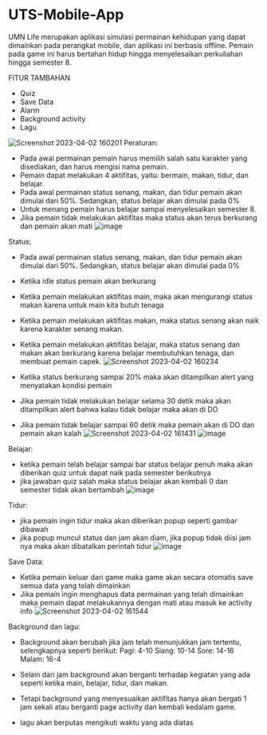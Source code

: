 # UTS-Mobile-App

UMN Life 
merupakan aplikasi simulasi permainan kehidupan yang dapat dimainkan pada perangkat mobile, dan aplikasi ini berbasis offline.
Pemain pada game ini harus bertahan hidup hingga menyelesaikan perkuliahan hingga semester 8.

FITUR TAMBAHAN
- Quiz
- Save Data
- Alarm
- Background activity
- Lagu

![Screenshot 2023-04-02 160201](https://user-images.githubusercontent.com/98584656/229343169-9b403976-0445-4402-8c9f-38e751bd1479.png)
Peraturan: 
- Pada awal permainan pemain harus memilih salah satu karakter yang disediakan, dan harus mengisi nama pemain.
- Pemain dapat melakukan 4 aktifitas, yaitu: bermain, makan, tidur, dan belajar.
- Pada awal permainan status senang, makan, dan tidur pemain akan dimulai dari 50%. Sedangkan, status belajar akan dimulai pada 0%
- Untuk menang pemain harus belajar sampai menyelesaikan semester 8.
- Jika pemain tidak melakukan aktifitas maka status akan terus berkurang dan pemain akan mati
![image](https://user-images.githubusercontent.com/98584656/229343614-66a1e5ac-4143-4496-8040-618e863d4cc6.png)

Status: 
- Pada awal permainan status senang, makan, dan tidur pemain akan dimulai dari 50%. Sedangkan, status belajar akan dimulai pada 0%
- Ketika idle status pemain akan berkurang
- Ketika pemain melakukan aktifitas main, maka akan mengurangi status makan karena untuk main kita butuh tenaga
- Ketika pemain melakukan aktifitas makan, maka status senang akan naik karena karakter senang makan.
- Ketika pemain melakukan aktifitas belajar, maka status senang dan makan akan berkurang karena belajar membutuhkan tenaga, dan membuat pemain capek.
![Screenshot 2023-04-02 160234](https://user-images.githubusercontent.com/98584656/229343160-5940f3f6-575e-4f27-9da5-47bd97891b31.png)

- Ketika status berkurang sampai 20% maka akan ditampilkan alert yang menyatakan kondisi pemain
- Jika pemain tidak melakukan belajar selama 30 detik maka akan ditampilkan alert bahwa kalau tidak belajar maka akan di DO
- Jika pemain tidak belajar sampai 60 detik maka pemain akan di DO dan pemain akan kalah
![Screenshot 2023-04-02 161431](https://user-images.githubusercontent.com/98584656/229343930-06bcd9cf-bc0a-499f-9a8e-41c8fb1398dc.png)
![image](https://user-images.githubusercontent.com/98584656/229344343-67d9447b-94fb-49d3-b8b8-53583e4a062e.png)


Belajar:
- ketika pemain telah belajar sampai bar status belajar penuh maka akan diberikan quiz untuk dapat naik pada semester berikutnya
- jika jawaban quiz salah maka status belajar akan kembali 0 dan semester tidak akan bertambah
![image](https://user-images.githubusercontent.com/98584656/229343577-1a1de985-8ca6-42d3-921c-3b1c25966388.png)

Tidur:
- jika pemain ingin tidur maka akan diberikan popup seperti gambar dibawah
- jika popup muncul status dan jam akan diam, jika popup tidak diisi jam nya maka akan dibatalkan perintah tidur
![image](https://user-images.githubusercontent.com/98584656/229343853-eeec42e4-fce8-452f-b1e7-d9c2311f701a.png)


Save Data:
- Ketika pemain keluar dari game maka game akan secara otomatis save semua data yang telah dimainkan
- Jika pemain ingin menghapus data permainan yang telah dimainkan maka pemain dapat melakukannya dengan mati atau masuk ke activity info
![Screenshot 2023-04-02 161544](https://user-images.githubusercontent.com/98584656/229344636-0b071122-f4ab-4729-b706-fc3a66e16d28.png)


Background dan lagu:
- Background akan berubah jika jam telah menunjukkan jam tertentu, selengkapnya seperti berikut:
Pagi: 4-10
Siang: 10-14
Sore: 14-16
Malam: 16-4

- Selain dari jam background akan berganti terhadap kegiatan yang ada seperti ketika main, belajar, tidur, dan makan. 
- Tetapi background yang menyesuaikan aktifitas hanya akan bergati 1 jam sekali atau berganti page activity dan kembali kedalam game.
- lagu akan berputas mengikuti waktu yang ada diatas





